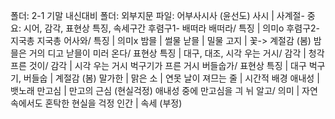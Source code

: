 폴더: 2-1 기말 내신대비
폴더: 외부지문
파일: 어부사시사 (윤선도)
​
사시				| 사계절- 중요: 시어, 감각, 표현상 특징, 속세구간
후렴구1- 배떠라 배떠라/ 특징				| 의미o
후렴구2- 지국총 지국총 어사와/ 특징				| 의미x
밤믈				| 썰물
낟믈				| 밀물
고지				| 꽃-> 계절감 (봄)
밤믈은 거의 디고 낟믈이 미러 온다/ 표현상 특징				| 대구, 대조, 시각
우는 거시/ 감각				| 청각
프른 것이/ 감각				| 시각
우는 거시 벅구기가 프른 거시 버들숩가/ 표현상 특징				| 대구
벅구기, 버들숩				| 계절감 (봄)
말가한				| 맑은
소				| 연못
날이 져므는 줄				| 시간적 배경
애내성				| 뱃노래
만고심				| 만고의 근심 (현실걱정)
애내성 중에 만고심을 긔 뉘 알고/ 의미				| 자연 속에서도 혼탁한 현실을 걱정
인간				| 속세 (부정)
​
